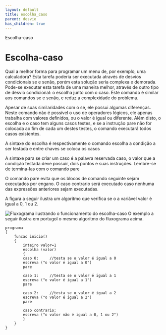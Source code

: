 ```yaml
---
layout: default
title: escolha_caso
parent: desvio
has_children: true
---
```



Escolha-caso

Escolha-caso
============

Qual a melhor forma para programar um menu de, por exemplo, uma calculadora? Esta tarefa poderia ser executada através de desvios condicionais se e senão, porém esta solução seria complexa e demorada. Pode-se executar esta tarefa de uma maneira melhor, através de outro tipo de desvio condicional: o escolha junto com o caso. Este comando é similar aos comandos se e senão, e reduz a complexidade do problema.

Apesar de suas similaridades com o se, ele possui algumas diferenças. Neste comando não é possível o uso de operadores lógicos, ele apenas trabalha com valores definidos, ou o valor é igual ou diferente. Além disto, o escolha e o caso tem alguns casos testes, e se a instrução pare não for colocada ao fim de cada um destes testes, o comando executará todos casos existentes.

A sintaxe do escolha é respectivamente o comando escolha a condição a ser testada e entre chaves se coloca os casos

A sintaxe para se criar um caso é a palavra reservada caso, o valor que a condição testada deve possuir, dois pontos e suas instruções. Lembre-se de termina-las com o comando pare 

O comando pare evita que os blocos de comando seguinte sejam executados por engano. O caso contrario será executado caso nenhuma das expressões anteriores sejam executadas.

A figura a seguir ilustra um algoritmo que verifica se o a variável valor é igual a 0, 1 ou 2.

![Fluxograma ilustrando o funcionamento do escolha-caso](../../../../recursos/imagens/${tema}/escolha_caso.png)
O exemplo a seguir ilustra em portugol o mesmo algoritmo do fluxograma acima.

```
programa
{
	funcao inicio()
	{			  
		inteiro valor=1
		escolha (valor)
		{
		caso 0:		//testa se o valor é igual a 0
		escreva ("o valor é igual a 0")
		pare

		caso 1:		//testa se o valor é igual a 1
		escreva ("o valor é igual a 1")
		pare

		caso 2:		//testa se o valor é igual a 2
		escreva ("o valor é igual a 2")
		pare

		caso contrario:
		escreva ("o valor não é igual a 0, 1 ou 2")
		}
	}
}

```

